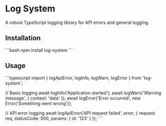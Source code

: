 # Log System

A robust TypeScript logging library for API errors and general logging.

## Installation
\`\`\`bash
npm install log-system
\`\`\`

## Usage
\`\`\`typescript
import { logApiError, logInfo, logWarn, logError } from 'log-system';

// Basic logging
await logInfo('Application started');
await logWarn('Warning message', { context: 'data' });
await logError('Error occurred', new Error('Something went wrong'));

// API error logging
await logApiError('API request failed', error, {
  request: req,
  statusCode: 500,
  params: { id: '123' }
});
\`\`\`
